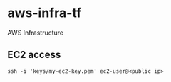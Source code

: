 # aws-infra-tf
AWS Infrastructure

## EC2 access

```
ssh -i 'keys/my-ec2-key.pem' ec2-user@<public ip>
```
